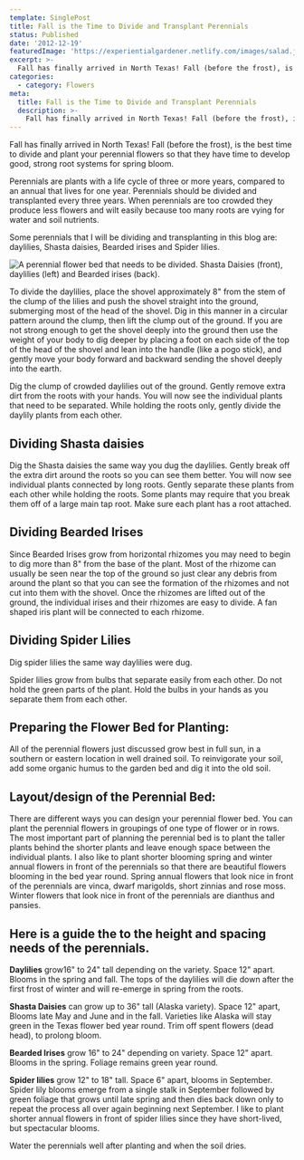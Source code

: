 ```yaml
---
template: SinglePost
title: Fall is the Time to Divide and Transplant Perennials
status: Published
date: '2012-12-19'
featuredImage: 'https://experientialgardener.netlify.com/images/salad.jpg'
excerpt: >-
  Fall has finally arrived in North Texas! Fall (before the frost), is the best time to divide and plant your perennial flowers so that they have time to develop good, strong root systems for spring bloom.
categories:
  - category: Flowers
meta:
  title: Fall is the Time to Divide and Transplant Perennials
  description: >-
    Fall has finally arrived in North Texas! Fall (before the frost), is the best time to divide and plant your perennial flowers so that they have time to develop good, strong root systems for spring bloom.
---
```

Fall has finally arrived in North Texas! Fall (before the frost), is the best time to divide and plant your perennial flowers so that they have time to develop good, strong root systems for spring bloom.

Perennials are plants with a life cycle of three or more years, compared to an annual that lives for one year. Perennials should be divided and transplanted every three years. When perennials are too crowded they produce less flowers and wilt easily because too many roots are vying for water and soil nutrients.

Some perennials that I will be dividing and transplanting in this blog are: daylilies, Shasta daisies, Bearded irises and Spider lilies.

![A perennial flower bed that needs to be divided. Shasta Daisies (front), daylilies (left) and Bearded irises (back). ](/images/shasta-daisies-front-bearded-dragons-back.jpg "A perennial flower bed that needs to be divided. Shasta Daisies (front), daylilies (left) and Bearded irises (back). ")

To divide the daylilies, place the shovel approximately 8" from the stem of the clump of the lilies and push the shovel straight into the ground, submerging most of the head of the shovel. Dig in this manner in a circular pattern around the clump, then lift the clump out of the ground. If you are not strong enough to get the shovel deeply into the ground then use the weight of your body to dig deeper by placing a foot on each side of the top of the head of the shovel and lean into the handle (like a pogo stick), and gently move your body forward and backward sending the shovel deeply into the earth.

Dig the clump of crowded daylilies out of the ground. Gently remove extra dirt from the roots with your hands. You will now see the individual plants that need to be separated. While holding the roots only, gently divide the daylily plants from each other.

## Dividing Shasta daisies

Dig the Shasta daisies the same way you dug the daylilies. Gently break off the extra dirt around the roots so you can see them better. You will now see individual plants connected by long roots. Gently separate these plants from each other while holding the roots. Some plants may require that you break them off of a large main tap root. Make sure each plant has a root attached.

## Dividing Bearded Irises

Since Bearded Irises grow from horizontal rhizomes you may need to begin to dig more than 8" from the base of the plant. Most of the rhizome can usually be seen near the top of the ground so just clear any debris from around the plant so that you can see the formation of the rhizomes and not cut into them with the shovel. Once the rhizomes are lifted out of the ground, the individual irises and their rhizomes are easy to divide. A fan shaped iris plant will be connected to each rhizome.

## Dividing Spider Lilies

Dig spider lilies the same way daylilies were dug.

Spider lilies grow from bulbs that separate easily from each other. Do not hold the green parts of the plant. Hold the bulbs in your hands as you separate them from each other.

## Preparing the Flower Bed for Planting:

All of the perennial flowers just discussed grow best in full sun, in a southern or eastern location in well drained soil. To reinvigorate your soil, add some organic humus to the garden bed and dig it into the old soil.  

## Layout/design of the Perennial Bed:

There are different ways you can design your perennial flower bed. You can plant the perennial flowers in groupings of one type of flower or in rows. The most important part of planning the perennial bed is to plant the taller plants behind the shorter plants and leave enough space between the individual plants. I also like to plant shorter blooming spring and winter annual flowers in front of the perennials so that there are beautiful flowers blooming in the bed year round. Spring annual flowers that look nice in front of the perennials are vinca, dwarf marigolds, short zinnias and rose moss. Winter flowers that look nice in front of the perennials are dianthus and pansies. 

## Here is a guide the to the height and spacing needs of the perennials.

**Daylilies** grow16" to 24" tall depending on the variety. Space 12" apart. Blooms in the spring and fall. The tops of the daylilies will die down after the first frost of winter and will re-emerge in spring from the roots.

**Shasta Daisies** can grow up to 36" tall (Alaska variety).  Space 12" apart, Blooms late May and June and in the fall. Varieties like Alaska will stay green in the Texas flower bed year round. Trim off spent flowers (dead head), to prolong bloom. 

**Bearded Irises** grow 16" to 24" depending on variety. Space 12" apart. Blooms in the spring. Foliage remains green year round.

**Spider lilies** grow 12" to 18" tall. Space 6" apart, blooms in September. Spider lily blooms emerge from a single stalk in September followed by green foliage that grows until late spring and then dies back down only to repeat the process all over again beginning next September. I like to plant shorter annual flowers in front of spider lilies since they have short-lived, but spectacular blooms.

Water the perennials well after planting and when the soil dries.